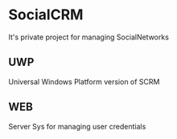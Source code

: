 # SocialCRM
It's private project for managing SocialNetworks

## UWP
Universal Windows Platform version of SCRM 

## WEB
Server Sys for managing user credentials 
